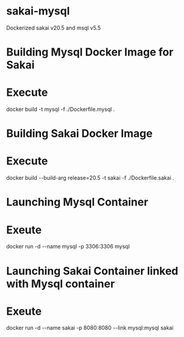 # sakai-mysql
Dockerized sakai v20.5 and msql v5.5

# Building Mysql Docker Image for Sakai
# Execute

docker build -t mysql -f ./Dockerfile.mysql .

# Building Sakai Docker Image
# Execute

docker build --build-arg release=20.5 -t sakai -f ./Dockerfile.sakai .

# Launching Mysql Container
# Exeute

docker run -d --name mysql -p 3306:3306 mysql

# Launching Sakai Container linked with Mysql container
# Exeute

docker run -d --name sakai -p 8080:8080 --link mysql:mysql sakai
